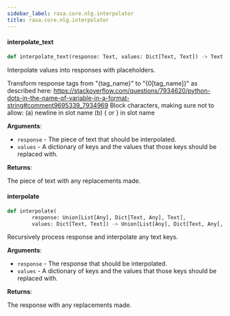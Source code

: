```yaml
---
sidebar_label: rasa.core.nlg.interpolator
title: rasa.core.nlg.interpolator
---
```

#### interpolate\_text

```python
def interpolate_text(response: Text, values: Dict[Text, Text]) -> Text
```

Interpolate values into responses with placeholders.

Transform response tags from &quot;{tag_name}&quot; to &quot;{0[tag_name]}&quot; as described here:
https://stackoverflow.com/questions/7934620/python-dots-in-the-name-of-variable-in-a-format-string#comment9695339_7934969
Block characters, making sure not to allow:
(a) newline in slot name
(b) { or } in slot name

**Arguments**:

- `response` - The piece of text that should be interpolated.
- `values` - A dictionary of keys and the values that those
  keys should be replaced with.
  

**Returns**:

  The piece of text with any replacements made.

#### interpolate

```python
def interpolate(
        response: Union[List[Any], Dict[Text, Any], Text],
        values: Dict[Text, Text]) -> Union[List[Any], Dict[Text, Any], Text]
```

Recursively process response and interpolate any text keys.

**Arguments**:

- `response` - The response that should be interpolated.
- `values` - A dictionary of keys and the values that those
  keys should be replaced with.
  

**Returns**:

  The response with any replacements made.


